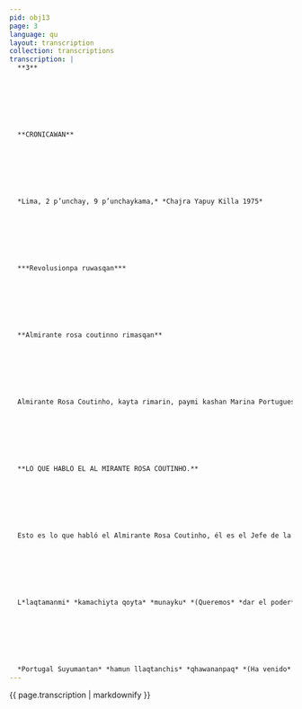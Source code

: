 ```yaml
---
pid: obj13
page: 3
language: qu
layout: transcription
collection: transcriptions
transcription: |
  **3**
  
  
  
  
  
  
  
  **CRONICAWAN**
  
  
  
  
  
  
  
  *Lima, 2 p’unchay, 9 p’unchaykama,* *Chajra Yapuy Killa 1975*
  
  
  
  
  
  
  
  ***Revolusionpa ruwasqan***
  
  
  
  
  
  
  
  **Almirante rosa coutinno rimasqan**
  
  
  
  
  
  
  
  Almirante Rosa Coutinho, kayta rimarin, paymi kashan Marina Portuguesa Umalliq, hinallataqmi Movimiento de la Fuerza Armada MFA nisqa, hunt'achiqnin. No Alineados tantanakuy kaqtinmi, Almirante Rosa Coutinho. Portugal Suyo delegasionta umallispa, Peru llaqtanchisman Dictadura kankichis nispa, rimariqtinkun, mana yuyayniyuqta chay rimayta qhawana. Manan kanchu ch’ullapas dictadura llaqta runakunaman kamachiyta qoyta munaqqa. Ñoqaykuqa hamut'ayku ancha lloq'ipi kaqrunakunan ñoqaykuwan kashanku, kikin pukara sayarichisqaykupi. Paykunaq ukhunpin qhali yuyaymanay kashan, mana suyaypas kallashantaq wayna kaqtinku raykun. Chay raykun ruwanapaq kashan pacha t'ijrayman hujmanta haykuchiyta. Movimiento Fuerza Armadaqa, revolusionpa punkunta kicharirqan, hinaspa kichasqallata hap'ishan Revolusionga chayllantanpuririshan, wasapaspa, llaqta ranpasqan. Movimiento Fuerza Armadaqa, sapa kutinmi, llapan lloq’ekunata, sujnaykuta hina qhawayku manan hayk’aqpas awqata hina qhawanmanchu, mayninpiqa pallqo ruwaykunata ruwaqtinkupas, kaymi. kashan principio básico nisqanchis. Llaqta masichakuypas, paykuna pura reqsinakuq runakunawanmi ruwakunan. Chay ruwayqa sasapunin riki. Mana suyay munaq runakunawanm awqana. Chaymi ñoqanchispaq aswan hatun sasakaynin kashan Movimiento Fuerza Armadaqa, runakunawan hunt'asqan kashan. Sapan ka runan huqnirayta qhawan, huqniraytataq khuyanpas. Kaqlla objetivo kasqanmanta pachan, ñoqayku allinpag chayta qhawayku. Arpaywanmi Pacha t'ijray ruwana, ichaqa kusikuy mit'anpas kanmi. Manan pacha t'ijrayqa llakiqchu kanman.
  
  
  
  
  
  
  
  **LO QUE HABLO EL AL MIRANTE ROSA COUTINHO.**
  
  
  
  
  
  
  
  Esto es lo que habló el Almirante Rosa Coutinho, él es el Jefe de la Marina Portuguesa, asimismo esintegrante del Movimiento de la Fuerza Armada. Con motivo de la reunión de los No Alineados, el Almirante Rosa Couthino, presidiendo la delegación del Portugal, vino a nuestro país el Perú. "Cuando se dice que somos una dictadura es un contrasentido. No hay ninguna dictadura que busque entregar el poder a las bases. Nosotros consideramos que las extremas izquierdas están con nosotros del mismo lado de la barricada. Que entre ellas impera una ideología básicamente sana y una impaciencia de juventud también natural. Sencillamente, es preciso reconquistarlos para el proceso revolucionario. El MFA abrió las puertas de la revolución y las mantiene abiertas. La revolución fluye a través de ella y es conducida porel pueblo. El MFA trata siempre a los aliados, las diversas izquierdas, como aliados, aunque a veces hagan tonterías, nunca como enemigos. Esto es un principio básico. Las organizaciones de base, deben ser constituidas por personas que se conocen unas a otras. Es claro que el proceso es diffcil. Hay que luchar contra la propia impaciencia de las personas. Ese es el principal problema que nosotros tenemos El MFA está constituido por personas. Cada uno tiene su propia manera de ver y sentir. Desde que el objetivo sea común, consideramos que eso es constructivo. La revolución hay que hacerla con sacrificio, pero también tiene etapas alegres. Una revolución no puede ser triste.
  
  
  
  
  
  
  
  L*laqtamanmi* *kamachiyta qoyta* *munayku* *(Queremos* *dar el poder* *al pueblo).*
  
  
  
  
  
  
  
  *Portugal Suyumantan* *hamun llaqtanchis* *qhawananpaq* *(Ha venido* *del Portugal* p*ara ver nuestra* *patria).*
---
```


{{ page.transcription | markdownify }}
